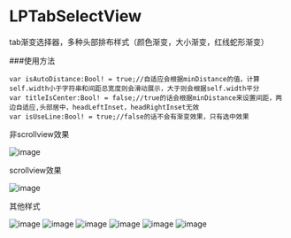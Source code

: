 # LPTabSelectView
tab渐变选择器，多种头部排布样式（颜色渐变，大小渐变，红线蛇形渐变）

###使用方法
```objc
var isAutoDistance:Bool! = true;//自适应会根据minDistance的值，计算self.width小于字符串和间距总宽度则会滑动展示，大于则会根据self.width平分
var titleIsCenter:Bool! = false;//true的话会根据minDistance来设置间距，两边自适应,头部居中，headLeftInset，headRightInset无效
var isUseLine:Bool! = true;//false的话不会有渐变效果，只有选中效果
```

非scrollview效果

![image](https://github.com/lupeng123/LPImgUrlStore/blob/master/4.gif?raw=true)

scrollview效果

![image](https://github.com/lupeng123/LPImgUrlStore/blob/master/5.gif?raw=true)

其他样式

![image](https://github.com/lupeng123/LPImgUrlStore/blob/master/img/1.jpg?raw=true)
![image](https://github.com/lupeng123/LPImgUrlStore/blob/master/img/2.jpg?raw=true)
![image](https://github.com/lupeng123/LPImgUrlStore/blob/master/img/3.jpg?raw=true)
![image](https://github.com/lupeng123/LPImgUrlStore/blob/master/img/4.jpg?raw=true)
![image](https://github.com/lupeng123/LPImgUrlStore/blob/master/img/5.jpg?raw=true)
![image](https://github.com/lupeng123/LPImgUrlStore/blob/master/img/6.jpg?raw=true)
